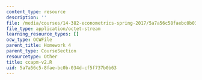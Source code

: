 ```yaml
---
content_type: resource
description: ''
file: /media/courses/14-382-econometrics-spring-2017/5a7a56c58faebc0b034dcf5f737b0b63_ccapm-v2.R
file_type: application/octet-stream
learning_resource_types: []
ocw_type: OCWFile
parent_title: Homework 4
parent_type: CourseSection
resourcetype: Other
title: ccapm-v2.R
uid: 5a7a56c5-8fae-bc0b-034d-cf5f737b0b63
---
```

